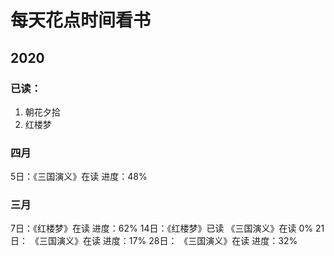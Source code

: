 # 每天花点时间看书

## 2020
### 已读：
1. 朝花夕拾
2. 红楼梦

### 四月
5日：《三国演义》在读 进度：48%

### 三月

7日：《红楼梦》在读 进度：62%
14日：《红楼梦》已读
      《三国演义》在读 0%
21日： 《三国演义》在读 进度：17%
28日： 《三国演义》在读 进度：32%
